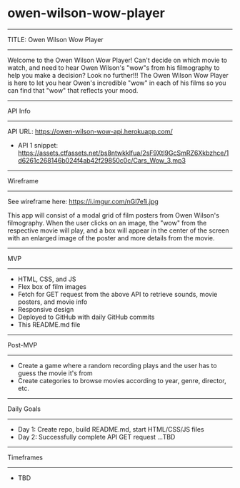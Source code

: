 # owen-wilson-wow-player

____________

TITLE: Owen Wilson Wow Player
____________

Welcome to the Owen Wilson Wow Player! Can't decide on which movie to watch, and need to hear Owen Wilson's "wow"s from his filmography to help you make a decision? Look no further!!! The Owen Wilson Wow Player is here to let you hear Owen's incredible "wow" in each of his films so you can find that "wow" that reflects your mood.

____________

API Info
____________

API URL: https://owen-wilson-wow-api.herokuapp.com/
- API 1 snippet: https://assets.ctfassets.net/bs8ntwkklfua/2sF9Xtl9GcSmRZ6Xkbzhce/1d6261c268146b024f4ab42f29850c0c/Cars_Wow_3.mp3

____________

Wireframe
____________

See wireframe here: https://i.imgur.com/nGl7e1i.jpg

This app will consist of a modal grid of film posters from Owen Wilson's filmography. When the user clicks on an image, the "wow" from the respective movie will play, and a box will appear in the center of the screen with an enlarged image of the poster and more details from the movie. 

____________

MVP
____________

- HTML, CSS, and JS
- Flex box of film images
- Fetch for GET request from the above API to retrieve sounds, movie posters, and movie info
- Responsive design
- Deployed to GitHub with daily GitHub commits
- This README.md file

____________

Post-MVP
____________

- Create a game where a random recording plays and the user has to guess the movie it's from
- Create categories to browse movies according to year, genre, director, etc.

____________

Daily Goals
____________

- Day 1: Create repo, build README.md, start HTML/CSS/JS files
- Day 2: Successfully complete API GET request
...TBD

____________

Timeframes
____________

- TBD
